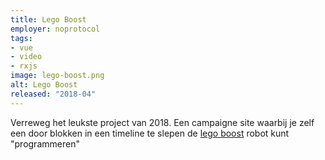 ```yaml
---
title: Lego Boost
employer: noprotocol
tags:
- vue
- video
- rxjs
image: lego-boost.png
alt: Lego Boost
released: "2018-04"
---
```


Verreweg het leukste project van 2018. Een campaigne site waarbij je zelf een door blokken in een timeline te slepen de [lego boost](https://lego-boost.nl) robot kunt "programmeren"

